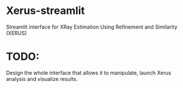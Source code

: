 # Xerus-streamlit
Streamlit interface for XRay Estimation Using Refinement and Similarity (XERUS)


# TODO:
Design the whole interface that allows it to manipulate, launch Xerus analysis and visualize results.




